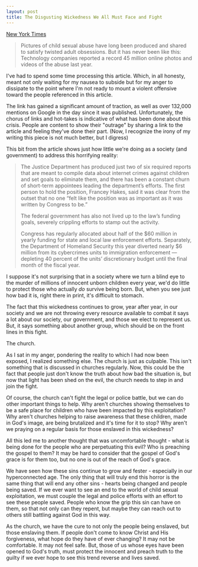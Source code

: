 ```yaml
---
layout: post
title: The Disgusting Wickedness We All Must Face and Fight
---
```


[New York Times](https://www.nytimes.com/interactive/2019/09/28/us/child-sex-abuse.html)

> Pictures of child sexual abuse have long been produced and shared to satisfy twisted adult obsessions. But it has never been like this: Technology companies reported a record 45 million online photos and videos of the abuse last year.

I've had to spend some time processing this article. Which, in all honesty, meant not only waiting for my nausea to subside but for my anger to dissipate to the point where I'm not ready to mount a violent offensive toward the people referenced in this article.

The link has gained a significant amount of traction, as well as over 132,000 mentions on Google in the day since it was published. Unfortunately, the chorus of links and hot-takes is indicative of what has been done about this crisis. People are content to show their "outrage" by sharing a link to the article and feeling they've done their part. (Now, I recognize the irony of my writing this piece is not much better, but I digress)

This bit from the article shows just how little we're doing as a society (and government) to address this horrifying reality:

>The Justice Department has produced just two of six required reports that are meant to compile data about internet crimes against children and set goals to eliminate them, and there has been a constant churn of short-term appointees leading the department’s efforts. The first person to hold the position, Francey Hakes, said it was clear from the outset that no one “felt like the position was as important as it was written by Congress to be.”
>
>The federal government has also not lived up to the law’s funding goals, severely crippling efforts to stamp out the activity.
>
>Congress has regularly allocated about half of the $60 million in yearly funding for state and local law enforcement efforts. Separately, the Department of Homeland Security this year diverted nearly $6 million from its cybercrimes units to immigration enforcement — depleting 40 percent of the units’ discretionary budget until the final month of the fiscal year. 

I suppose it's not surprising that in a society where we turn a blind eye to the murder of millions of innocent unborn children every year, we'd do little to protect those who actually *do* survive being born. But, when you see just how bad it is, right there in print, it's difficult to stomach.

The fact that this wickedness continues to grow, year after year, in our society and we are not throwing every resource available to combat it says a lot about our society, our government, and those we elect to represent us. But, it says something about another group, which should be on the front lines in this fight.

The church.

As I sat in my anger, pondering the reality to which I had now been exposed, I realized something else. The church is just as culpable. This isn't something that is discussed in churches regularly. Now, this could be the fact that people just don't know the truth about how bad the situation is, but now that light has been shed on the evil, the church needs to step in and join the fight. 

Of course, the church can't fight the legal or police battle, but we can do other important things to help. Why aren't churches showing themselves to be a safe place for children who have been impacted by this exploitation? Why aren't churches helping to raise awareness that these children, made in God's image, are being brutalized and it's time for it to stop? Why aren't we praying on a regular basis for those enslaved in this wickedness?

All this led me to another thought that was uncomfortable thought - what is being done for the people who are perpetuating this evil? Who is preaching the gospel to them? It may be hard to consider that the gospel of God's grace is for them too, but no one is out of the reach of God's grace. 

We have seen how these sins continue to grow and fester - especially in our hyperconnected age. The only thing that will truly end this horror is the same thing that will end any other sins - hearts being changed and people being saved. If we ever want to see an end to the world of child sexual exploitation, we must couple the legal and police efforts with an effort to see these people saved. People who know the grip this sin can have on them, so that not only can they repent, but maybe they can reach out to others still battling against God in this way.  

As the church, we have the cure to not only the people being enslaved, but those enslaving them. If people don't come to know Christ and His forgiveness, what hope do they have of ever changing? It may not be comfortable. It may not feel safe. But, those of us whose eyes have been opened to God's truth, must protect the innocent and preach truth to the guilty if we ever hope to see this trend reverse and lives saved.